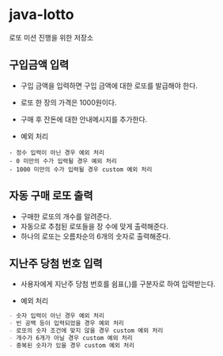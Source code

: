 # java-lotto
로또 미션 진행을 위한 저장소

## 구입금액 입력

- 구입 금액을 입력하면 구입 금액에 대한 로또를 발급해야 한다. 
- 로또 한 장의 가격은 1000원이다. 
- 구매 후 잔돈에 대한 안내메시지를 추가한다. 

- 예외 처리

```makrdown
- 정수 입력이 아닌 경우 예외 처리
- 0 미만의 수가 입력될 경우 예외 처리
- 1000 미만의 수가 입력될 경우 custom 예외 처리
```

## 자동 구매 로또 출력

- 구매한 로또의 개수를 알려준다. 
- 자동으로 추첨된 로또들을 장 수에 맞게 출력해준다. 
- 하나의 로또는 오름차순의 6개의 숫자로 출력해준다.

## 지난주 당첨 번호 입력

- 사용자에게 지난주 당첨 번호를 쉼표(,)를 구분자로 하여 입력받는다. 

- 예외 처리

```markdown
- 숫자 입력이 아닌 경우 예외 처리
- 빈 공백 등이 입력되었을 경우 예외 처리
- 로또의 숫자 조건에 맞지 않을 경우 custom 예외 처리
- 개수가 6개가 아닐 경우 custom 예외 처리
- 중복된 숫자가 있을 경우 custom 예외 처리
```

## 